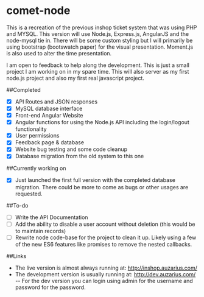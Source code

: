 # comet-node
This is a recreation of the previous inshop ticket system that was using PHP and MYSQL.  This version will use Node.js, Express.js, AngularJS and the node-mysql tie in.  There will be some custom styling but I will primarily be using bootstrap (bootswatch paper) for the visual presentation.  Moment.js is also used to alter the time presentation.

I am open to feedback to help along the development.
This is just a small project I am working on in my spare time.
This will also server as my first node.js project and also my first real javascript project.

##Completed
- [X] API Routes and JSON responses
- [X] MySQL database interface
- [X] Front-end Angular Website
- [X] Angular functions for using the Node.js API including the login/logout functionality
- [X] User permissions
- [X] Feedback page & database
- [X] Website bug testing and some code cleanup
- [X] Database migration from the old system to this one

##Currently working on
- [X] Just launched the first full version with the completed database migration.  There could be more to come as bugs or other usages are requested.
  
##To-do
- [ ] Write the API Documentation
- [ ] Add the ability to disable a user account without deletion (this would be to maintain records)
- [ ] Rewrite node code-base for the project to clean it up.  Likely using a few of the new ES6 features like promises to remove the nested callbacks.

##Links
- The live version is almost always running at: http://inshop.auzarius.com/
- The development version is usually running at: http://dev.auzarius.com/
-- For the dev version you can login using admin for the username and password for the password.
